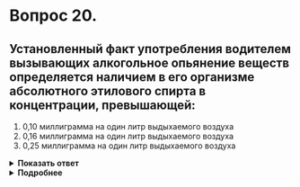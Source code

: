 # Вопрос 20.

## Установленный факт употребления водителем вызывающих алкогольное опьянение веществ определяется наличием в его организме абсолютного этилового спирта в концентрации, превышающей:

1. 0,10 миллиграмма на один литр выдыхаемого воздуха
2. 0,16 миллиграмма на один литр выдыхаемого воздуха
3. 0,25 миллиграмма на один литр выдыхаемого воздуха

<details>
<summary><b>Показать ответ</b></summary>
Правильный ответ: 2
</details>
<details>
<summary><b>Подробнее</b></summary>
Статья 12.8 КоАП, предусматривающая наказание водителей, находящихся в алкогольном опьянении предусматривает, что она вступает в силу, если наличие абсолютного этилового спирта в концентрации превышает показатель 0,16 миллилитров на один литр выдыхаемого воздуха.
</details>